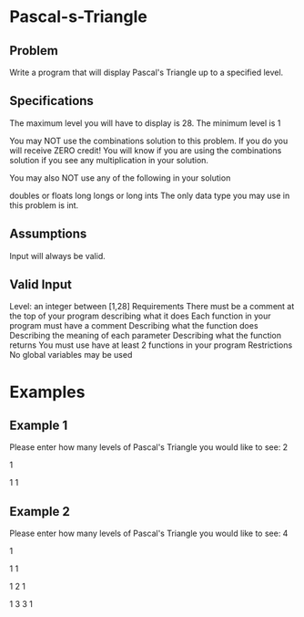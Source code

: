 # Pascal-s-Triangle
## Problem
Write a program that will display Pascal's Triangle up to a specified level.
## Specifications
The maximum level you will have to display is 28. The minimum level is 1

You may NOT use the combinations solution to this problem. If you do you will receive ZERO credit! You will know if you are using the combinations solution if you see any multiplication in your solution.

You may also NOT use any of the following in your solution

doubles or floats
long longs or long ints
The only data type you may use in this problem is int.

## Assumptions
Input will always be valid.

## Valid Input
Level: an integer between [1,28]
Requirements
There must be a comment at the top of your program describing what it does
Each function in your program must have a comment
Describing what the function does
Describing the meaning of each parameter
Describing what the function returns
You must use have at least 2 functions in your program
Restrictions
No global variables may be used

# Examples

## Example 1
Please enter how many levels of Pascal's Triangle you would like to see: 2

1

1 1

## Example 2
Please enter how many levels of Pascal's Triangle you would like to see: 4

1

1 1

1 2 1

1 3 3 1

